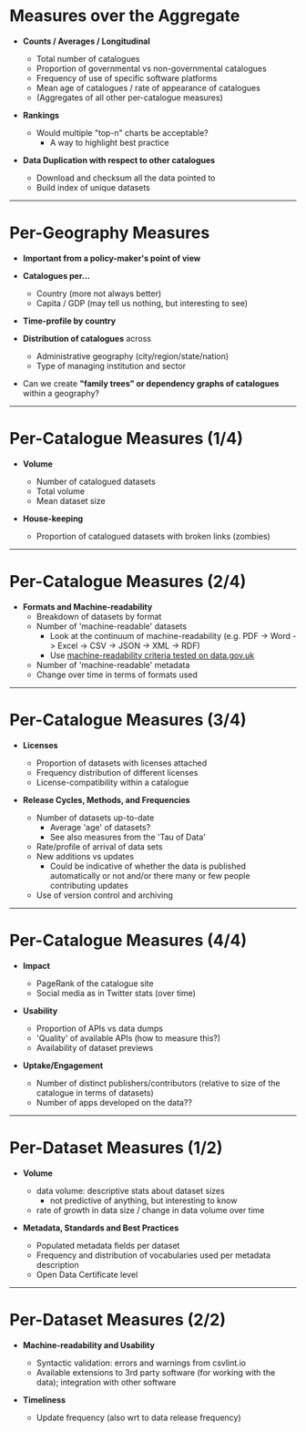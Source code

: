
# Measures over the Aggregate

- **Counts / Averages / Longitudinal**
    - Total number of catalogues
    - Proportion of governmental vs non-governmental catalogues
    - Frequency of use of specific software platforms
    - Mean age of catalogues / rate of appearance of catalogues
    - (Aggregates of all other per-catalogue measures)

- **Rankings**
    - Would multiple "top-n" charts be acceptable?
        - A way to highlight best practice

- **Data Duplication with respect to other catalogues**
    - Download and checksum all the data pointed to
    - Build index of unique datasets

------------------

# Per-Geography Measures

- **Important from a policy-maker's point of view**

- **Catalogues per...**
    - Country (more not always better)
    - Capita / GDP (may tell us nothing, but interesting to see)

- **Time-profile by country**

- **Distribution of catalogues** across
    - Administrative geography (city/region/state/nation)
    - Type of managing institution and sector

- Can we create **"family trees" or dependency graphs of catalogues** within a geography?

------------------

# Per-Catalogue Measures (1/4)

- **Volume**
    - Number of catalogued datasets
    - Total volume
    - Mean dataset size

- **House-keeping**
    - Proportion of catalogued datasets with broken links (zombies)

------------------

# Per-Catalogue Measures (2/4)

- **Formats and Machine-readability**
    - Breakdown of datasets by format
    - Number of 'machine-readable' datasets
        - Look at the continuum of machine-readability (e.g. PDF -> Word -> Excel -> CSV -> JSON -> XML -> RDF)
        - Use [machine-readability criteria tested on data.gov.uk](https://github.com/theodi/R-projects/blob/master/csv-stats/the_status_of_csvs_on_data.gov.uk.md)
    - Number of 'machine-readable' metadata
    - Change over time in terms of formats used

------------------

# Per-Catalogue Measures (3/4)

- **Licenses**
    - Proportion of datasets with licenses attached
    - Frequency distribution of different licenses
    - License-compatibility within a catalogue

- **Release Cycles, Methods, and Frequencies**
    - Number of datasets up-to-date
        - Average 'age' of datasets?
        - See also measures from the 'Tau of Data'
    - Rate/profile of arrival of data sets
    - New additions vs updates
        - Could be indicative of whether the data is published automatically or not and/or there many or few people contributing updates
    - Use of version control and archiving

------------------

# Per-Catalogue Measures (4/4)

- **Impact**
    - PageRank of the catalogue site
    - Social media as in Twitter stats (over time)

- **Usability**
    - Proportion of APIs vs data dumps
    - 'Quality' of available APIs (how to measure this?)
    - Availability of dataset previews

- **Uptake/Engagement**
    - Number of distinct publishers/contributors (relative to size of the catalogue in terms of datasets)
    - Number of apps developed on the data??

------------------

# Per-Dataset Measures (1/2)

- **Volume**
    - data volume: descriptive stats about dataset sizes
        - not predictive of anything, but interesting to know
    - rate of growth in data size / change in data volume over time

- **Metadata, Standards and Best Practices**
    - Populated metadata fields per dataset
    - Frequency and distribution of vocabularies used per metadata description
    - Open Data Certificate level

------------------

# Per-Dataset Measures (2/2)

- **Machine-readability and Usability**
    - Syntactic validation: errors and warnings from csvlint.io
    - Available extensions to 3rd party software (for working with the data); integration with other software

- **Timeliness**
    - Update frequency (also wrt to data release frequency)














	
